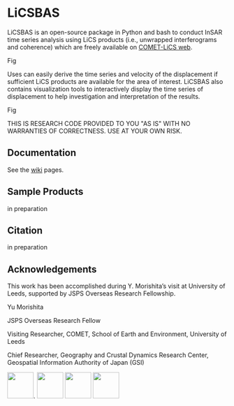 # LiCSBAS

LiCSBAS is an open-source package in Python and bash to conduct InSAR time series analysis using LiCS products (i.e., unwrapped interferograms and coherence) which are freely available on [COMET-LiCS web](https://comet.nerc.ac.uk/COMET-LiCS-portal/).

Fig

Uses can easily derive the time series and velocity of the displacement if sufficient LiCS products are available for the area of interest. LiCSBAS also contains visualization tools to interactively display the time series of displacement to help investigation and interpretation of the results.

Fig

THIS IS RESEARCH CODE PROVIDED TO YOU "AS IS" WITH NO WARRANTIES OF CORRECTNESS. USE AT YOUR OWN RISK.

## Documentation

See the [wiki](https://github.com/yumorishita/LiCSBAS/wiki) pages.

## Sample Products

in preparation

## Citation

in preparation

## Acknowledgements

This work has been accomplished during Y. Morishita’s visit at University of Leeds, supported by JSPS Overseas Research Fellowship.



Yu Morishita

JSPS Overseas Research Fellow

Visiting Researcher, COMET, School of Earth and Environment, University of Leeds

Chief Researcher, Geography and Crustal Dynamics Research Center, Geospatial Information Authority of Japan (GSI)

[<img src="https://raw.githubusercontent.com/wiki/yumorishita/LiCSBAS/images/COMET_logo.png"  height="60">](https://comet.nerc.ac.uk/COMET-LiCS-portal/).
<img src="https://raw.githubusercontent.com/wiki/yumorishita/LiCSBAS/images/COMET_logo.png"  height="60"> <img src="https://raw.githubusercontent.com/wiki/yumorishita/LiCSBAS/images/LiCS_logo.jpg"  height="60"> <img src="https://raw.githubusercontent.com/wiki/yumorishita/LiCSBAS/images/GSI_logo.png"  height="60">

